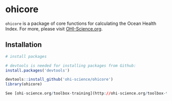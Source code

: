 ohicore
=======


`ohicore` is a package of core functions for calculating the Ocean Health Index. For more, please visit [OHI-Science.org](http://ohi-science.org).

## Installation


```R
# install packages

# devtools is needed for installing packages from Github:
install.packages('devtools')

devtools::install_github('ohi-science/ohicore')
library(ohicore)

See [ohi-science.org/toolbox-training](http://ohi-science.org/toolbox-training) for more information.

